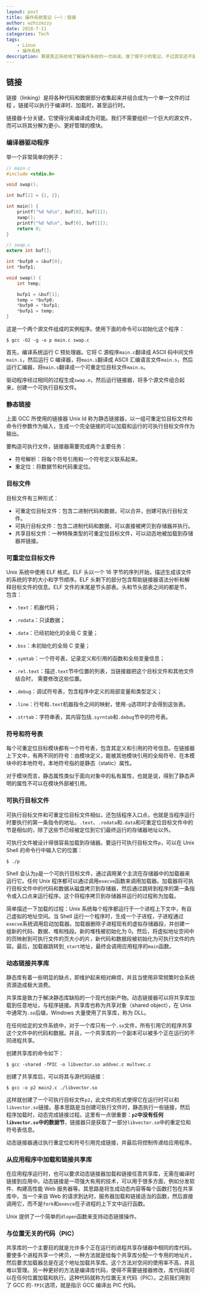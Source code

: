 ```yaml
---
layout: post
title: 操作系统笔记（一）：链接
author: wzhzzmzzy
date: 2018-7-11
categories: Tech
tags: 
    - Linux
    - 操作系统
description: 算是真正系统地了解操作系统的一次阅读。做了很不少的笔记，不过其实还不是很全。对于链接和编译，之后会更深入地去了解 GNU 的编译过程。
---
```


## 链接

链接（linking）是将各种代码和数据部分收集起来并组合成为一个单一文件的过程 。链接可以执行于编译时、加载时，甚至运行时。

链接器十分关键，它使得分离编译成为可能。我们不需要组织一个巨大的源文件，而可以将其分解为更小、更好管理的模块。

### 编译器驱动程序

举一个非常简单的例子：

```c
// main.c
#include <stdio.h>

void swap();

int buf[2] = {1, 2};

int main() {
    printf("%d %d\n", buf[0], buf[1]);
    swap();
    printf("%d %d\n", buf[0], buf[1]);
    return 0;
}

// swap.c
extern int buf[];

int *bufp0 = &buf[0];
int *bufp1;

void swap() {
    int temp;

    bufp1 = &buf[1];
    temp = *bufp0;
    *bufp0 = *bufp1;
    *bufp1 = temp;
}
```

这是一个两个源文件组成的实例程序。使用下面的命令可以初始化这个程序：

```shell
$ gcc -O2 -g -o p main.c swap.c
```

首先，编译系统运行 C 预处理器。它将 C 源程序`main.c`翻译成 ASCII 码中间文件`main.i`，然后运行 C 编译器，将`main.i`翻译成 ASCII 汇编语言文件`main.s`，然后运行汇编器，将`main.s`翻译成一个可重定位目标文件`main.o`。

驱动程序经过相同的过程生成`swap.o`，然后运行链接器，将多个源文件组合起来，创建一个可执行目标文件。

### 静态链接

上面 GCC 所使用的链接器 Unix ld 称为静态链接器，以一组可重定位目标文件和命令行参数作为输入，生成一个完全链接的可以加载和运行的可执行目标文件作为输出。

要构造可执行文件，链接器需要完成两个主要任务：

- 符号解析：将每个符号引用和一个符号定义联系起来。
- 重定位：将数据节和代码重定位。

### 目标文件

目标文件有三种形式：

- 可重定位目标文件：包含二进制代码和数据，可以合并，创建可执行目标文件。
- 可执行目标文件：包含二进制代码和数据，可以直接被拷贝到存储器并执行。
- 共享目标文件：一种特殊类型的可重定位目标文件，可以动态地被加载到存储器并链接。

### 可重定位目标文件

Unix 系统中使用 ELF 格式。ELF 头以一个 16 字节的序列开始，描述生成该文件的系统的字的大小和字节顺序。ELF 头剩下的部分包含帮助链接器语法分析和解释目标文件的信息。ELF 文件的末尾是节头部表。头和节头部表之间的都是节，包含：

- `.text`：机器代码；

- `.rodata`：只读数据；
- `.data`：已经初始化的全局 C 变量；
- `.bss`：未初始化的全局 C 变量；
- `.symtab`：一个符号表，记录定义和引用的函数和全局变量信息；
- `.rel.text`：描述`.text`节中位置的列表，当链接器把这个目标文件和其他文件结合时， 需要修改这些位置。 
- `.debug`：调试符号表，包含程序中定义的局部变量和类型定义；
- `.line`：行号和`.text`机器指令之间的映射，使用`-g`选项时才会得到这张表。
- `.strtab`：字符串表，其内容包括`.syrntab`和`.debug`节中的符号表。

### 符号和符号表

每个可重定位目标模块都有一个符号表，包含其定义和引用的符号信息。在链接器上下文中，有两不同的符号：由模块定义，能被其他模块引用的全局符号、在本模块中的本地符号。本地符号指的是静态（static）属性。

对于模块而言，静态属性类似于面向对象中的私有属性，也就是说，得到了静态声明的属性不可以在模块外部被引用。

### 可执行目标文件

可执行目标文件和可重定位目标文件相似，还包括程序入口点，也就是当程序运行时要执行的第一条指令的地址。`.text`、`.rodata`和`.data`和可重定位目标文件中的节是相似的，除了这些节已经被定位到它们最终运行的存储器地址以外。

可执行文件被设计得很容易加载到存储器。要运行可执行目标文件`p`，可以在 Unix Shell 的命令行中输入它的位置：

```shell
$ ./p
```

Shell 会认为`p`是一个可执行目标文件，通过调用某个主流在存储器中的加载器来运行它。任何 Unix 程序都可以通过调用`execve`函数来调用加载器。加载器将可执行目标文件中的代码和数据从磁盘拷贝到存储器，然后通过跳转到程序的第一条指令或入口点来运行程序。这个将程序拷贝到存储器并运行的过程称为加载。

简单描述一下加载的过程：Unix 系统每个程序都运行于一个进程上下文中，有自己虚拟的地址空间。当 Shell 运行一个程序时，生成一个子进程，子进程通过`execve`系统调用启动加载器。加载器删除子进程现有的虚拟存储器段，并创建一组新的代码、数据、堆和栈段。新的堆栈被初始化为 0。然后，将虚拟地址空间中的页映射到可执行文件的页大小的片，新代码和数据段被初始化为可执行文件的内容。最后，加载器跳转到`_start`地址，最终会调用应用程序的`main`函数。

### 动态链接共享库

静态库有着一些明显的缺点，即维护起来相对麻烦，并且当使用非常频繁时会系统资源造成极大浪费。

共享库是致力于解决静态库缺陷的一个现代创新产物。动态链接器可以将共享库加载到任意地址，与程序链接。共享库也称为共享对象（shared object），在 Unix 中通常为`.so`后缀，Windows 大量使用了共享库，称为 DLL。

在任何给定的文件系统中，对于一个库只有一个`.so`文件，所有引用它的程序共享这个文件中的代码和数据。并且，一个共享库的一个副本可以被多个正在运行的不同进程共享。

创建共享库的命令如下：

```shell
$ gcc -shared -fPIC -o libvector.so addvec.c multvec.c
```

创建了共享库后，可以将其与源代码链接：

```shell
$ gcc -o p2 main2.c ./libvector.so
```

这样就创建了一个可执行目标文件`p2`，此文件的形式使得它在运行时可以和`libvector.so`链接。基本思路是当创建可执行文件时，静态执行一些链接，然后程序加载时，动态完成链接过程。这里有一点很重要：**`p2`中没有任何`libvector.so`中的数据节**，链接器只是获取了一部分`libvector.so`中的重定位和符号表信息。

动态链接器通过执行重定位和符号引用完成链接，并最后将控制传递给应用程序。

### 从应用程序中加载和链接共享库

在应用程序运行时，也可以要求动态链接器加载和链接任意共享库，无需在编译时链接到应用中。动态链接是一项强大有用的技术，可以用于很多方面，例如分发软件、构建高性能 Web 服务器等。其思路是将生成动态内容等每个函数打包在共享库中，当一个来自 Web 的请求到达时，服务器加载和链接适当的函数，然后直接调用它，而不是`fork`和`exevce`在子进程的上下文中运行函数。

Unix 提供了一个简单的`dlopen`函数来支持动态链接操作。

### 与位置无关的代码（PIC）

共享库的一个主要目的就是允许多个正在运行的进程共享存储器中相同的库代码。要使多个进程共享一个拷贝，一种方法就是给每个共享库分配一个专用的地址片，然后要求加载器总是在这个地址加载共享库。这个方法对空间的使用率不高，并且难以管理。另一种更好的方法是编译库代码，使得不需要链接器修改，库代码就可以在任何位置加载和执行。这种代码就称为位置无关代码（PIC）。之前我们用到了 GCC 的`-fPIC`选项，就是指示 GCC 编译出 PIC 代码。


